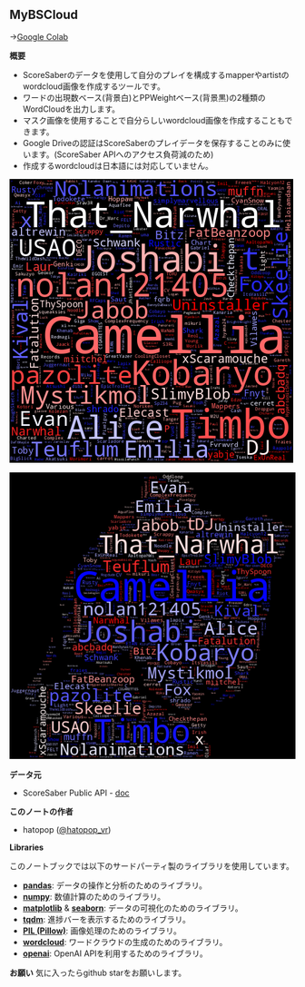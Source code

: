 ## MyBSCloud

->[Google Colab](https://colab.research.google.com/github/hatopopvr/MyBSCloud/blob/main/MyBSCloud.ipynb)

<b>概要</b>
- ScoreSaberのデータを使用して自分のプレイを構成するmapperやartistのwordcloud画像を作成するツールです。
- ワードの出現数ベース(背景白)とPPWeightベース(背景黒)の2種類のWordCloudを出力します。
- マスク画像を使用することで自分らしいwordcloud画像を作成することもできます。
- Google Driveの認証はScoreSaberのプレイデータを保存することのみに使います。(ScoreSaber APIへのアクセス負荷減のため)
- 作成するwordcloudは日本語には対応していません。

![wordcloud](images/MyBSCloud_image_001.png)

![masked_wordcloud](images/MyBSCloud_image_002.png)


<b>データ元</b>
- ScoreSaber Public API - [doc](https://docs.scoresaber.com/)  

<b>このノートの作者</b>
- hatopop ([@hatopop_vr](https://twitter.com/hatopop_vr))

<b>Libraries</b>

このノートブックでは以下のサードパーティ製のライブラリを使用しています。

- [**pandas**](https://pandas.pydata.org/): データの操作と分析のためのライブラリ。
- [**numpy**](https://numpy.org/): 数値計算のためのライブラリ。
- [**matplotlib**](https://matplotlib.org/) & [**seaborn**](https://seaborn.pydata.org/): データの可視化のためのライブラリ。
- [**tqdm**](https://tqdm.github.io/): 進捗バーを表示するためのライブラリ。
- [**PIL (Pillow)**](https://pillow.readthedocs.io/en/stable/): 画像処理のためのライブラリ。
- [**wordcloud**](https://amueller.github.io/word_cloud/): ワードクラウドの生成のためのライブラリ。
- [**openai**](https://github.com/openai/openai): OpenAI APIを利用するためのライブラリ。

<b>お願い</b>
気に入ったらgithub starをお願いします。

